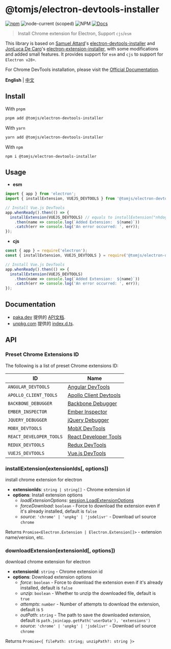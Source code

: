 # @tomjs/electron-devtools-installer

[![npm](https://img.shields.io/npm/v/@tomjs/electron-devtools-installer)](https://www.npmjs.com/package/@tomjs/electron-devtools-installer) ![node-current (scoped)](https://img.shields.io/node/v/@tomjs/electron-devtools-installer) ![NPM](https://img.shields.io/npm/l/@tomjs/electron-devtools-installer) [![Docs](https://www.paka.dev/badges/v0/cute.svg)](https://www.paka.dev/npm/@tomjs/electron-devtools-installer)

> Install Chrome extension for Electron, Support `cjs`/`esm`

This library is based on [Samuel Attard](https://github.com/MarshallOfSound)'s [electron-devtools-installer](https://github.com/MarshallOfSound/electron-devtools-installer) and [JonLuca De Caro](https://github.com/jonluca)'s [electron-extension-installer](https://github.com/JonLuca/electron-extension-installer), with some modifications and added small features. It provides support for `esm` and `cjs` to support for `Electron v28+`.

For Chrome DevTools installation, please visit the [Official Documentation](https://www.electronjs.org/docs/latest/tutorial/devtools-extension).

**English** | [中文](./README.zh_CN.md)

## Install

With `pnpm`

```bash
pnpm add @tomjs/electron-devtools-installer
```

With `yarn`

```bash
yarn add @tomjs/electron-devtools-installer
```

With `npm`

```bash
npm i @tomjs/electron-devtools-installer
```

## Usage

- **esm**

```js
import { app } from 'electron';
import { installExtension, VUEJS_DEVTOOLS } from '@tomjs/electron-devtools-installer';

// Install Vue.js DevTools
app.whenReady().then(() => {
  installExtension(VUEJS_DEVTOOLS) // equals to installExtension("nhdogjmejiglipccpnnnanhbledajbpd")
    .then(name => console.log(`Added Extension:  ${name}`))
    .catch(err => console.log('An error occurred: ', err));
});
```

- **cjs**

```js
const { app } = require('electron');
const { installExtension, VUEJS_DEVTOOLS } = require('@tomjs/electron-devtools-installer');

// Install Vue.js DevTools
app.whenReady().then(() => {
  installExtension(VUEJS_DEVTOOLS)
    .then(name => console.log(`Added Extension:  ${name}`))
    .catch(err => console.log('An error occurred: ', err));
});
```

## Documentation

- [paka.dev](https://paka.dev) 提供的 [API文档](https://paka.dev/npm/@tomjs/electron-devtools-installer).
- [unpkg.com](https://www.unpkg.com/) 提供的 [index.d.ts](https://www.unpkg.com/browse/@tomjs/electron-devtools-installer/dist/index.d.ts).

## API

### Preset Chrome Extensions ID

The following is a list of preset Chrome extensions ID:

| ID | Name |
| --- | --- |
| `ANGULAR_DEVTOOLS` | [Angular DevTools](https://chromewebstore.google.com/detail/ienfalfjdbdpebioblfackkekamfmbnh) |
| `APOLLO_CLIENT_TOOLS` | [Apollo Client Devtools](https://chromewebstore.google.com/detail/jdkknkkbebbapilgoeccciglkfbmbnfm) |
| `BACKBONE_DEBUGGER` | [Backbone Debugger](https://chromewebstore.google.com/detail/bhljhndlimiafopmmhjlgfpnnchjjbhd) |
| `EMBER_INSPECTOR` | [Ember Inspector](https://chromewebstore.google.com/detail/bmdblncegkenkacieihfhpjfppoconhi) |
| `JQUERY_DEBUGGER` | [jQuery Debugger](https://chromewebstore.google.com/detail/dbhhnnnpaeobfddmlalhnehgclcmjimi) |
| `MOBX_DEVTOOLS` | [MobX DevTools](https://chromewebstore.google.com/detail/pfgnfdagidkfgccljigdamigbcnndkod) |
| `REACT_DEVELOPER_TOOLS` | [React Developer Tools](https://chromewebstore.google.com/detail/fmkadmapgofadopljbjfkapdkoienihi) |
| `REDUX_DEVTOOLS` | [Redux DevTools](https://chromewebstore.google.com/detail/lmhkpmbekcpmknklioeibfkpmmfibljd) |
| `VUEJS_DEVTOOLS` | [Vue.js DevTools](https://chromewebstore.google.com/detail/nhdogjmejiglipccpnnnanhbledajbpd) |

### installExtension(extensionIds[, options])

install chrome extension for electron

- **extensionIds**: `string | string[]` - Chrome extension id
- **options**: Install extension options
  - _loadExtensionOptions_: [session.LoadExtensionOptions](https://www.electronjs.org/docs/latest/api/session#sesloadextensionpath-options)
  - _forceDownload_: `boolean` - Force to download the extension even if it's already installed, default is `false`
  - _source_: `'chrome' | 'unpkg' | 'jsdelivr'` - Download url source `chrome`

Returns `Promise<Electron.Extension | Electron.Extension[]>` - extension name/version, etc.

### downloadExtension(extensionId[, options])

download chrome extension for electron

- **extensionId**: `string` - Chrome extension id
- **options**: Download extension options
  - _force_: `boolean` - Force to download the extension even if it's already installed, default is `false`
  - _unzip_: `boolean` - Whether to unzip the downloaded file, default is `true`
  - _attempts_: `number` - Number of attempts to download the extension, default is `5`
  - _outPath_: `string` - The path to save the downloaded extension, default is `path.join(app.getPath('userData'), 'extensions')`
  - _source_: `'chrome' | 'unpkg' | 'jsdelivr'` - Download url source `chrome`

Returns `Promise<{ filePath: string; unzipPath?: string }>`
